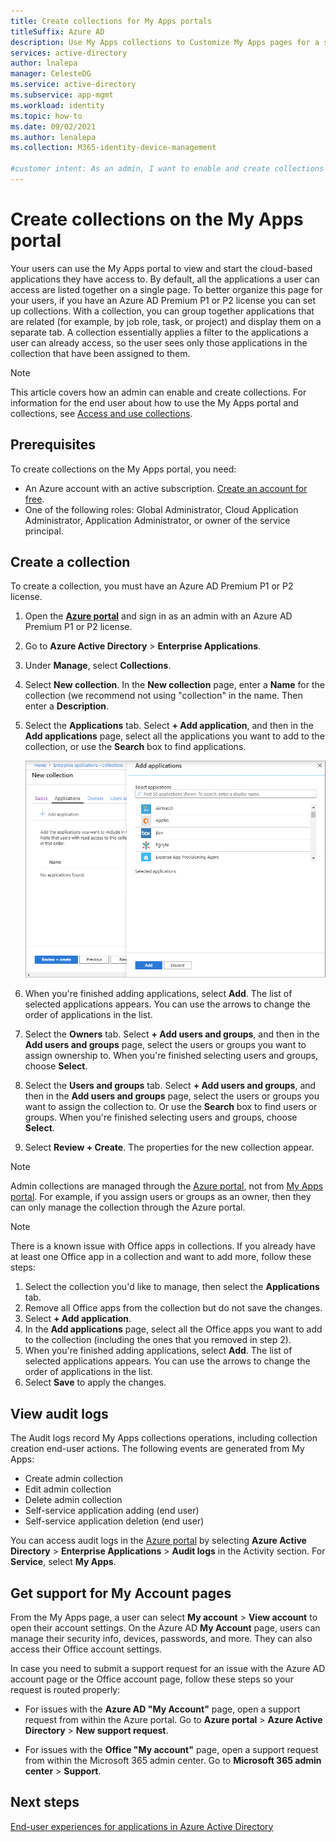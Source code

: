 ```yaml
---
title: Create collections for My Apps portals
titleSuffix: Azure AD
description: Use My Apps collections to Customize My Apps pages for a simpler My Apps experience for your users. Organize applications into groups with separate tabs.
services: active-directory
author: lnalepa
manager: CelesteDG
ms.service: active-directory
ms.subservice: app-mgmt
ms.workload: identity
ms.topic: how-to
ms.date: 09/02/2021
ms.author: lenalepa
ms.collection: M365-identity-device-management

#customer intent: As an admin, I want to enable and create collections for My Apps portal in Azure AD so that I can create a simpler My Apps experience for users.
---
```


# Create collections on the My Apps portal

Your users can use the My Apps portal to view and start the cloud-based applications they have access to. By default, all the applications a user can access are listed together on a single page. To better organize this page for your users, if you have an Azure AD Premium P1 or P2 license you can set up collections. With a collection, you can group together applications that are related (for example, by job role, task, or project) and display them on a separate tab. A collection essentially applies a filter to the applications a user can already access, so the user sees only those applications in the collection that have been assigned to them.

> [!NOTE]
> This article covers how an admin can enable and create collections. For information for the end user about how to use the My Apps portal and collections, see [Access and use collections](https://support.microsoft.com/account-billing/organize-apps-using-collections-in-the-my-apps-portal-2dae6b8a-d8b0-4a16-9a5d-71ed4d6a6c1d).

## Prerequisites

To create collections on the My Apps portal, you need:

- An Azure account with an active subscription. [Create an account for free](https://azure.microsoft.com/free/?WT.mc_id=A261C142F).
- One of the following roles: Global Administrator, Cloud Application Administrator, Application Administrator, or owner of the service principal.

## Create a collection

To create a collection, you must have an Azure AD Premium P1 or P2 license.

1. Open the [**Azure portal**](https://portal.azure.com/) and sign in as an admin with an Azure AD Premium P1 or P2 license.

2. Go to **Azure Active Directory** > **Enterprise Applications**.

3. Under **Manage**, select **Collections**.

4. Select **New collection**. In the **New collection** page, enter a **Name** for the collection (we recommend not using "collection" in the name. Then enter a **Description**.

5. Select the **Applications** tab. Select **+ Add application**, and then in the **Add applications** page, select all the applications you want to add to the collection, or use the **Search** box to find applications.

   ![Add an application to the collection](media/acces-panel-collections/add-applications.png)

6. When you're finished adding applications, select **Add**. The list of selected applications appears. You can use the arrows to change the order of applications in the list.

7. Select the **Owners** tab. Select **+ Add users and groups**, and then in the **Add users and groups** page, select the users or groups you want to assign ownership to. When you're finished selecting users and groups, choose **Select**.

8. Select the **Users and groups** tab. Select **+ Add users and groups**, and then in the **Add users and groups** page, select the users or groups you want to assign the collection to. Or use the **Search** box to find users or groups. When you're finished selecting users and groups, choose **Select**.

9. Select **Review + Create**. The properties for the new collection appear.

> [!NOTE]
> Admin collections are managed through the [Azure portal](https://portal.azure.com), not from [My Apps portal](https://myapps.microsoft.com). For example, if you assign users or groups as an owner, then they can only manage the collection through the Azure portal.

> [!NOTE]
> There is a known issue with Office apps in collections. If you already have at least one Office app in a collection and want to add more, follow these steps: 
> 1. Select the collection you'd like to manage, then select the **Applications** tab.
> 2. Remove all Office apps from the collection but do not save the changes.
> 3. Select **+ Add application**.
> 4. In the **Add applications** page, select all the Office apps you want to add to the collection (including the ones that you removed in step 2).
> 5. When you're finished adding applications, select **Add**. The list of selected applications appears. You can use the arrows to change the order of applications in the list.
> 5. Select **Save** to apply the changes.

## View audit logs

The Audit logs record My Apps collections operations, including collection creation end-user actions. The following events are generated from My Apps:

* Create admin collection
* Edit admin collection
* Delete admin collection
* Self-service application adding (end user)
* Self-service application deletion (end user)

You can access audit logs in the [Azure portal](https://portal.azure.com) by selecting **Azure Active Directory** > **Enterprise Applications** > **Audit logs** in the Activity section. For **Service**, select **My Apps**.

## Get support for My Account pages

From the My Apps page, a user can select **My account** > **View account** to open their account settings. On the Azure AD **My Account** page, users can manage their security info, devices, passwords, and more. They can also access their Office account settings.

In case you need to submit a support request for an issue with the Azure AD account page or the Office account page, follow these steps so your request is routed properly:

* For issues with the **Azure AD "My Account"** page, open a support request from within the Azure portal. Go to **Azure portal** > **Azure Active Directory** > **New support request**.

* For issues with the **Office "My account"** page, open a support request from within the Microsoft 365 admin center. Go to **Microsoft 365 admin center** > **Support**.

## Next steps

[End-user experiences for applications in Azure Active Directory](end-user-experiences.md)
